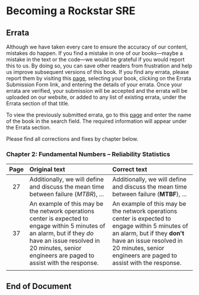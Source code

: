 # Becoming a Rockstar SRE

## Errata

Although we have taken every care to ensure the accuracy of our content, mistakes do happen. If you find a mistake in one of our books—maybe a mistake in the text or the code—we would be grateful if you would report this to us. By doing so, you can save other readers from frustration and help us improve subsequent versions of this book. If you find any errata, please report them by visiting this [page](http://www.packtpub.com/submit-errata), selecting your book, clicking on the Errata Submission Form link, and entering the details of your errata. Once your errata are verified, your submission will be accepted and the errata will be uploaded on our website, or added to any list of existing errata, under the Errata section of that title.

To view the previously submitted errata, go to this [page](https://www.packtpub.com/books/content/support) and enter the name of the book in the search field. The required information will appear under the Errata section.

Please find all corrections and fixes by chapter below.

### Chapter 2: Fundamental Numbers – Reliability Statistics

| **Page** | **Original text** | **Correct text** |
|:---:|:------------|:------------|
| 27 | Additionally, we will define and discuss the mean time between failure (_MTBR_), ... |Additionally, we will define and discuss the mean time between failure (**MTBF**), ... |
| 37 | An example of this may be the network operations center is expected to engage within 5 minutes of an alarm, but if they _do_ have an issue resolved in 20 minutes, senior engineers are paged to assist with the response. | An example of this may be the network operations center is expected to engage within 5 minutes of an alarm, but if they **don't** have an issue resolved in 20 minutes, senior engineers are paged to assist with the response. |
|  |  |  |

## End of Document

